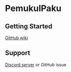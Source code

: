 # PemukulPaku

## Getting Started
[GitHub wiki](https://github.com/rafi1212122/PemukulPaku/wiki)

## Support
[Discord server](https://discord.gg/fbsRYc7bBA) or GitHub issue
